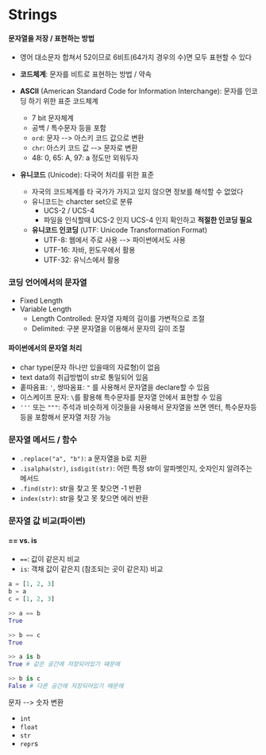 # Strings

#### 문자열을 저장 / 표현하는 방법

- 영어 대소문자 합쳐서 52이므로 6비트(64가지 경우의 수)면 모두 표현할 수 있다
- **코드체계**: 문자를 비트로 표현하는 방법 / 약속

- **ASCII** (American Standard Code for Information Interchange): 문자를 인코딩 하기 위한 표준 코드체계
  - 7 bit 문자체계
  - 공백 / 특수문자 등을 포함
  - `ord`: 문자 --> 아스키 코드 값으로 변환
  - `chr`: 아스키 코드 값 --> 문자로 변환
  - 48: 0, 65: A, 97: a 정도만 외워두자
- **유니코드** (Unicode): 다국어 처리를 위한 표준
  - 자국의 코드체계를 타 국가가 가지고 있지 않으면 정보를 해석할 수 없었다
  - 유니코드는 charcter set으로 분류
    - UCS-2 / UCS-4
    - 파일을 인식할때 UCS-2 인지 UCS-4 인지 확인하고 **적절한 인코딩 필요**
  - **유니코드 인코딩** (UTF: Unicode Transformation Format)
    - UTF-8: 웹에서 주로 사용 --> 파이썬에서도 사용
    - UTF-16: 자바, 윈도우에서 활용
    - UTF-32: 유닉스에서 활용



### 코딩 언어에서의 문자열

- Fixed Length
- Variable Length
  - Length Controlled: 문자열 자체의 길이를 가변적으로 조절
  - Delimited: 구분 문자열을 이용해서 문자의 길이 조절

#### **파이썬에서의 문자열 처리**

- char type(문자 하나만 있을때의 자료형)이 없음
- text data의 취급방법이 str로 통일되어 있음
- 홑따옴표: `'`, 쌍따옴표: `"` 를 사용해서 문자열을 declare할 수 있음
- 이스케이프 문자: `\`를 활용해 특수문자를 문자열 안에서 표현할 수 있음
- `'''` 또는 `"""`: 주석과 비슷하게 이것들을 사용해서 문자열을 쓰면 엔터, 특수문자등등을 포함해서 문자열 저장 가능



### 문자열 메서드 / 함수

- `.replace("a", "b")`: a 문자열을 b로 치환
- `.isalpha(str)`, `isdigit(str)`: 어떤 특정 str이 알파벳인지, 숫자인지 알려주는 메서드
- `.find(str)`: str을 찾고 못 찾으면 -1 반환
- `index(str)`: str을 찾고 못 찾으면 에러 반환



### 문자열 값 비교(파이썬)

#### == vs. is

- `==`: 값이 같은지 비교
- `is`: 객채 값이 같은지 (참조되는 곳이 같은지) 비교

```python
a = [1, 2, 3]
b = a
c = [1, 2, 3]

>> a == b
True

>> b == c
True

>> a is b
True # 같은 공간에 저장되어있기 때문에

>> b is c
False # 다른 공간에 저장되어있기 때문에
```

문자 --> 숫자 변환

- `int`
- `float`
- `str`
- `repr`s